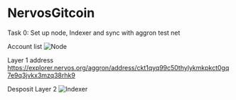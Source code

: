# NervosGitcoin

Task 0: Set up node, Indexer and sync with aggron test net

Account list
![Node](/NewAccount.png)

Layer 1 address 
https://explorer.nervos.org/aggron/address/ckt1qyq99c50thylykmkpkct0gq7e9q3jvkx3mzq38rhk9

Desposit Layer 2
![Indexer](/Layer2Deposit.png)

